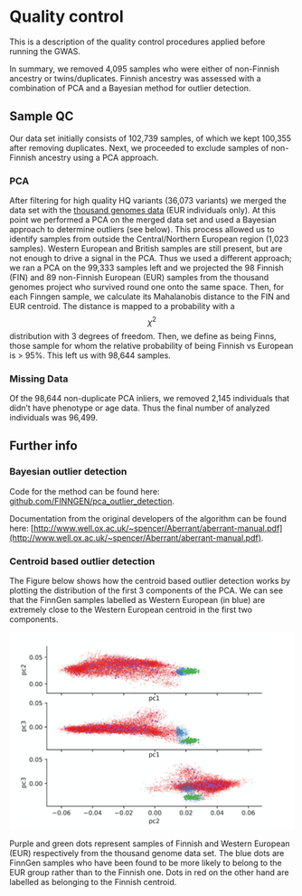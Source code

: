 # Quality control

This is a description of the quality control procedures applied before running the GWAS. 

In summary, we removed 4,095 samples who were either of non-Finnish ancestry or twins/duplicates. Finnish ancestry was assessed with a combination of PCA and a Bayesian method for outlier detection. 

## Sample QC

Our data set initially consists of 102,739 samples, of which we kept 100,355 after removing duplicates. Next, we proceeded to exclude samples of non-Finnish ancestry using a PCA approach. 

### PCA

After filtering for high quality HQ variants \(36,073 variants\) we merged the data set with the [thousand genomes data](https://www.internationalgenome.org/) \(EUR individuals only\). At this point we performed a PCA on the merged data set and used a Bayesian approach to determine outliers \(see below\). This process allowed us to identify samples from outside the Central/Northern European region \(1,023 samples\). Western European and British samples are still present, but are not enough to drive a signal in the PCA. Thus we used a different approach; we ran a PCA on the 99,333 samples left and we projected the 98 Finnish \(FIN\) and 89 non-Finnish European \(EUR\) samples from the thousand genomes project who survived round one onto the same space. Then, for each Finngen sample, we calculate its Mahalanobis distance to the FIN and EUR centroid. The distance is mapped to a probability with a $$\chi^2 $$distribution with 3 degrees of freedom. Then, we define as being Finns, those sample for whom the relative probability of being Finnish vs European is &gt; 95%. This left us with 98,644 samples.

### Missing Data

Of the 98,644 non-duplicate PCA inliers, we removed 2,145 individuals that didn’t have phenotype or age data. Thus the final number of analyzed individuals was ​96,499​​.

## Further info 

### Bayesian outlier detection

Code for the method can be found here:​[ github.com/FINNGEN/pca\_outlier\_detection](https://github.com/FINNGEN/pca_outlier_detection). 

Documentation from the original developers of the algorithm can be found here: [http://www.well.ox.ac.uk/~spencer/Aberrant/aberrant-manual.pdf](http://www.well.ox.ac.uk/~spencer/Aberrant/aberrant-manual.pdf). 

### Centroid based outlier detection

The Figure below shows how the centroid based outlier detection works by plotting the distribution of the first 3 components of the PCA. We can see that the FinnGen samples labelled as Western European \(in blue\) are extremely close to the Western European centroid in the first two components.

![Principal components 1-3, with FinnGen&apos;s Finnish individuals shown in red, FinnGen outliers in blue, and thousand genomes Finnish samples labelled in purple, Western European in green. ](../../.gitbook/assets/screenshot-2019-12-23-at-12.23.44.png)

Purple and green dots represent samples of Finnish and Western European \(EUR\) respectively from the thousand genome data set. The blue dots are FinnGen samples who have been found to be more likely to belong to the EUR group rather than to the Finnish one. Dots in red on the other hand are labelled as belonging to the Finnish centroid.



